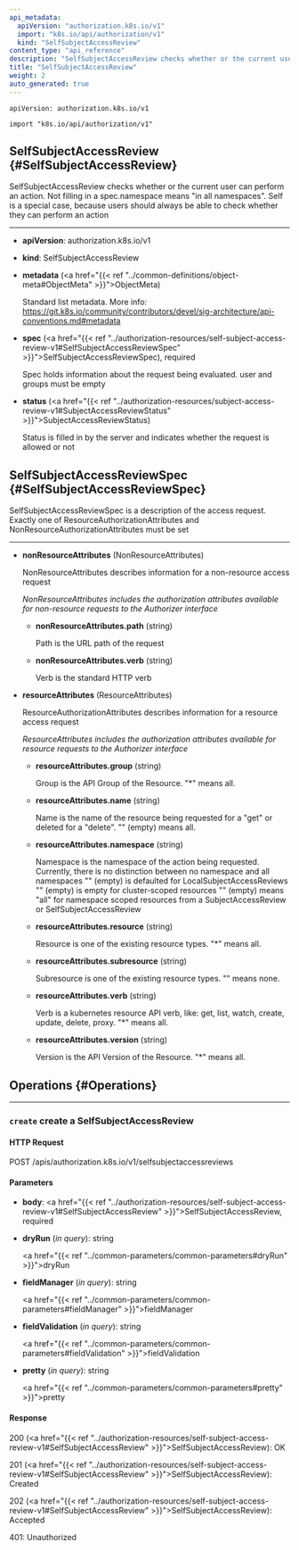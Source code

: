 ```yaml
---
api_metadata:
  apiVersion: "authorization.k8s.io/v1"
  import: "k8s.io/api/authorization/v1"
  kind: "SelfSubjectAccessReview"
content_type: "api_reference"
description: "SelfSubjectAccessReview checks whether or the current user can perform an action."
title: "SelfSubjectAccessReview"
weight: 2
auto_generated: true
---
```


<!--
The file is auto-generated from the Go source code of the component using a generic
[generator](https://github.com/kubernetes-sigs/reference-docs/). To learn how
to generate the reference documentation, please read
[Contributing to the reference documentation](/docs/contribute/generate-ref-docs/).
To update the reference content, please follow the
[Contributing upstream](/docs/contribute/generate-ref-docs/contribute-upstream/)
guide. You can file document formatting bugs against the
[reference-docs](https://github.com/kubernetes-sigs/reference-docs/) project.
-->

`apiVersion: authorization.k8s.io/v1`

`import "k8s.io/api/authorization/v1"`

## SelfSubjectAccessReview {#SelfSubjectAccessReview}

SelfSubjectAccessReview checks whether or the current user can perform an action. Not filling in a spec.namespace means "in all namespaces". Self is a special case, because users should always be able to check whether they can perform an action

<hr>

- **apiVersion**: authorization.k8s.io/v1

- **kind**: SelfSubjectAccessReview

- **metadata** (<a href="{{< ref "../common-definitions/object-meta#ObjectMeta" >}}">ObjectMeta</a>)

  Standard list metadata. More info: https://git.k8s.io/community/contributors/devel/sig-architecture/api-conventions.md#metadata

- **spec** (<a href="{{< ref "../authorization-resources/self-subject-access-review-v1#SelfSubjectAccessReviewSpec" >}}">SelfSubjectAccessReviewSpec</a>), required

  Spec holds information about the request being evaluated. user and groups must be empty

- **status** (<a href="{{< ref "../authorization-resources/subject-access-review-v1#SubjectAccessReviewStatus" >}}">SubjectAccessReviewStatus</a>)

  Status is filled in by the server and indicates whether the request is allowed or not

## SelfSubjectAccessReviewSpec {#SelfSubjectAccessReviewSpec}

SelfSubjectAccessReviewSpec is a description of the access request. Exactly one of ResourceAuthorizationAttributes and NonResourceAuthorizationAttributes must be set

<hr>

- **nonResourceAttributes** (NonResourceAttributes)

  NonResourceAttributes describes information for a non-resource access request

  <a name="NonResourceAttributes"></a>
  _NonResourceAttributes includes the authorization attributes available for non-resource requests to the Authorizer interface_

  - **nonResourceAttributes.path** (string)

    Path is the URL path of the request

  - **nonResourceAttributes.verb** (string)

    Verb is the standard HTTP verb

- **resourceAttributes** (ResourceAttributes)

  ResourceAuthorizationAttributes describes information for a resource access request

  <a name="ResourceAttributes"></a>
  _ResourceAttributes includes the authorization attributes available for resource requests to the Authorizer interface_

  - **resourceAttributes.group** (string)

    Group is the API Group of the Resource. "\*" means all.

  - **resourceAttributes.name** (string)

    Name is the name of the resource being requested for a "get" or deleted for a "delete". "" (empty) means all.

  - **resourceAttributes.namespace** (string)

    Namespace is the namespace of the action being requested. Currently, there is no distinction between no namespace and all namespaces "" (empty) is defaulted for LocalSubjectAccessReviews "" (empty) is empty for cluster-scoped resources "" (empty) means "all" for namespace scoped resources from a SubjectAccessReview or SelfSubjectAccessReview

  - **resourceAttributes.resource** (string)

    Resource is one of the existing resource types. "\*" means all.

  - **resourceAttributes.subresource** (string)

    Subresource is one of the existing resource types. "" means none.

  - **resourceAttributes.verb** (string)

    Verb is a kubernetes resource API verb, like: get, list, watch, create, update, delete, proxy. "\*" means all.

  - **resourceAttributes.version** (string)

    Version is the API Version of the Resource. "\*" means all.

## Operations {#Operations}

<hr>

### `create` create a SelfSubjectAccessReview

#### HTTP Request

POST /apis/authorization.k8s.io/v1/selfsubjectaccessreviews

#### Parameters

- **body**: <a href="{{< ref "../authorization-resources/self-subject-access-review-v1#SelfSubjectAccessReview" >}}">SelfSubjectAccessReview</a>, required

- **dryRun** (_in query_): string

  <a href="{{< ref "../common-parameters/common-parameters#dryRun" >}}">dryRun</a>

- **fieldManager** (_in query_): string

  <a href="{{< ref "../common-parameters/common-parameters#fieldManager" >}}">fieldManager</a>

- **fieldValidation** (_in query_): string

  <a href="{{< ref "../common-parameters/common-parameters#fieldValidation" >}}">fieldValidation</a>

- **pretty** (_in query_): string

  <a href="{{< ref "../common-parameters/common-parameters#pretty" >}}">pretty</a>

#### Response

200 (<a href="{{< ref "../authorization-resources/self-subject-access-review-v1#SelfSubjectAccessReview" >}}">SelfSubjectAccessReview</a>): OK

201 (<a href="{{< ref "../authorization-resources/self-subject-access-review-v1#SelfSubjectAccessReview" >}}">SelfSubjectAccessReview</a>): Created

202 (<a href="{{< ref "../authorization-resources/self-subject-access-review-v1#SelfSubjectAccessReview" >}}">SelfSubjectAccessReview</a>): Accepted

401: Unauthorized

